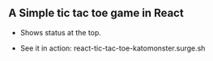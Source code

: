 ## A Simple tic tac toe game in React

- Shows status at the top.

* See it in action: react-tic-tac-toe-katomonster.surge.sh